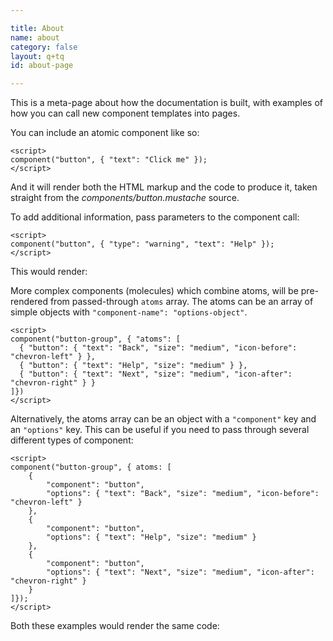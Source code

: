 ```yaml
---

title: About
name: about
category: false
layout: q+tq
id: about-page

---
```


<p class="lead">This is a meta-page about how the documentation is built, with examples of how you can call new component templates into pages.</p>

You can include an atomic component like so:

```markup
<script>
component("button", { "text": "Click me" });
</script>
```

And it will render both the HTML markup and the code to produce it, taken straight from the _components/button.mustache_ source.

<script>
component("button", { "text": "Click me" });
</script>

To add additional information, pass parameters to the component call:

```markup
<script>
component("button", { "type": "warning", "text": "Help" });
</script>
```

This would render:

<script>
component("button", { "type": "warning", "text": "Help" });
</script>

More complex components (molecules) which combine atoms, will be pre-rendered from passed-through `atoms` array. The atoms can be an array of simple objects with `"component-name": "options-object"`.

```markup
<script>
component("button-group", { "atoms": [
  { "button": { "text": "Back", "size": "medium", "icon-before": "chevron-left" } },
  { "button": { "text": "Help", "size": "medium" } },
  { "button": { "text": "Next", "size": "medium", "icon-after": "chevron-right" } }
]})
</script>
```
Alternatively, the atoms array can be an object with a `"component"` key and an `"options"` key. This can be useful if you need to pass through several different types of component:

```markup
<script>
component("button-group", { atoms: [
	{
		"component": "button",
		"options": { "text": "Back", "size": "medium", "icon-before": "chevron-left" }
	},
	{
		"component": "button",
		"options": { "text": "Help", "size": "medium" }
	},
	{
		"component": "button",
		"options": { "text": "Next", "size": "medium", "icon-after": "chevron-right" }
	}
]});
</script>
```

Both these examples would render the same code:

<script>
component("button-group", { "atoms": [
  { "button": { "text": "Back", "size": "medium", "icon-before": "chevron-left" } },
  { "button": { "text": "Help", "size": "medium" } },
  { "button": { "text": "Next", "size": "medium", "icon-after": "chevron-right" } }
]})
</script>
